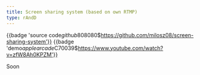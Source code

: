 ```yaml
---
title: Screen sharing system (based on own RTMP)
type: rAndD
---
```


{{badge 'source code$github$808080$https://github.com/milosz08/screen-sharing-system'}}
{{badge 'demo$applearcade$C70039$https://www.youtube.com/watch?v=zfW8Ah0KPZM'}}

Soon
